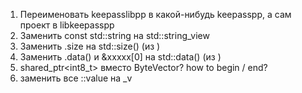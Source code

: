 1. Переименовать keepasslibpp в какой-нибудь keepasspp, а сам проект в libkeepasspp
2. Заменить const std::string на std::string_view
3. Заменить .size на std::size() (из <iterator>)
4. Заменить .data() и &xxxxx[0] на std::data() (из <iterator>)
5. shared_ptr<int8_t> вместо ByteVector? how to begin / end?
6. заменить все ::value на _v